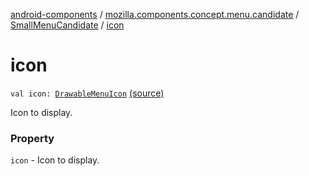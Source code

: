 [android-components](../../index.md) / [mozilla.components.concept.menu.candidate](../index.md) / [SmallMenuCandidate](index.md) / [icon](./icon.md)

# icon

`val icon: `[`DrawableMenuIcon`](../-drawable-menu-icon/index.md) [(source)](https://github.com/mozilla-mobile/android-components/blob/master/components/concept/menu/src/main/java/mozilla/components/concept/menu/candidate/SmallMenuCandidate.kt#L17)

Icon to display.

### Property

`icon` - Icon to display.